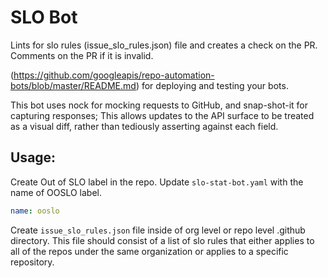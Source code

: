# SLO Bot

Lints for slo rules (issue_slo_rules.json) file and creates a check on the PR. Comments on the PR if it is invalid.

(https://github.com/googleapis/repo-automation-bots/blob/master/README.md) for deploying and testing your bots.

This bot uses nock for mocking requests to GitHub, and snap-shot-it for capturing responses; This allows updates to the API surface to be treated as a visual diff, rather than tediously asserting against each field.

## Usage:
Create Out of SLO label in the repo. Update `slo-stat-bot.yaml` with the name of OOSLO label. 

```yaml
name: ooslo
```

Create `issue_slo_rules.json` file inside of org level or repo level .github directory. This file should consist of a list of slo rules that either applies to all of the repos under the same organization or applies to a specific repository.
